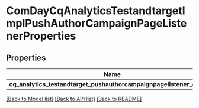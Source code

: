 # ComDayCqAnalyticsTestandtargetImplPushAuthorCampaignPageListenerProperties

## Properties
Name | Type | Description | Notes
------------ | ------------- | ------------- | -------------
**cq_analytics_testandtarget_pushauthorcampaignpagelistener_enabled** | [**ConfigNodePropertyBoolean**](ConfigNodePropertyBoolean.md) |  | [optional] 

[[Back to Model list]](../README.md#documentation-for-models) [[Back to API list]](../README.md#documentation-for-api-endpoints) [[Back to README]](../README.md)


